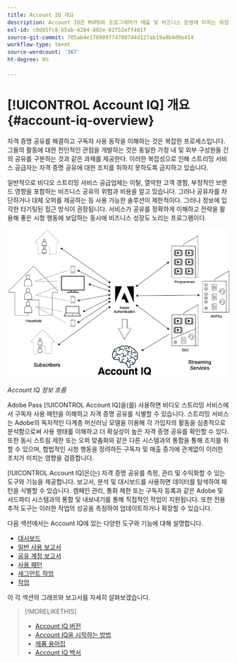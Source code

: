 ```yaml
---
title: Account IQ 개요
description: Account IQ은 MVPD와 프로그래머가 매출 및 비즈니스 운영에 미치는 위험을 이해하고 자격 증명 사기의 영향을 완화하기 위해 취할 가장 효과적인 조치를 결정할 수 있도록 지원합니다.
exl-id: c0d85fc8-b5ab-4284-802e-82f52eff401f
source-git-commit: 705ab4e176909774700744d127ab19a0b4d9e414
workflow-type: tm+mt
source-wordcount: '367'
ht-degree: 0%

---
```


# [!UICONTROL Account IQ] 개요 {#account-iq-overview}

자격 증명 공유를 해결하고 구독자 사용 동작을 이해하는 것은 복잡한 프로세스입니다. 그들의 활동에 대한 전인적인 관점을 개발하는 것은 동일한 가정 내 및 외부 구성원들 간의 공유를 구분하는 것과 같은 과제를 제공한다. 이러한 복잡성으로 인해 스트리밍 서비스 공급자는 자격 증명 공유에 대한 조치를 취하지 못하도록 금지하고 있습니다.

일반적으로 비디오 스트리밍 서비스 공급업체는 이탈, 열악한 고객 경험, 부정적인 브랜드 영향을 포함하는 비즈니스 공유의 위험과 비용을 알고 있습니다. 그러나 공유자를 차단하거나 대체 오퍼를 제공하는 등 사용 가능한 솔루션이 제한적이다. 그러나 정보에 입각한 타기팅된 접근 방식이 권장됩니다. 서비스가 공유를 정확하게 이해하고 전략을 활용해 좋은 시청 행동에 보답하는 동시에 비즈니스 성장도 노리는 프로그램이다. </span>

![Account IQ 흐름 다이어그램](assets/aiq-intro.png)

*Account IQ 정보 흐름*

Adobe Pass [!UICONTROL Account IQ]을(를) 사용하면 비디오 스트리밍 서비스에서 구독자 사용 패턴을 이해하고 자격 증명 공유를 식별할 수 있습니다. 스트리밍 서비스는 Adobe의 독자적인 다계층 머신러닝 모델을 이용해 각 가입자의 활동을 심층적으로 분석함으로써 사용 행태를 이해하고 더 확실성이 높은 자격 증명 공유를 확인할 수 있다. 또한 동시 스트림 제한 또는 오퍼 맞춤화와 같은 다른 시스템과의 통합을 통해 조치를 취할 수 있으며, 합법적인 시청 행동을 장려하든 구독자 및 매출 증가에 관계없이 이러한 조치가 미치는 영향을 검증합니다.

[!UICONTROL Account IQ]은(는) 자격 증명 공유를 측정, 관리 및 수익화할 수 있는 도구와 기능을 제공합니다. 보고서, 분석 및 대시보드를 사용하면 데이터를 탐색하여 패턴을 식별할 수 있습니다. 캠페인 관리, 통화 제한 또는 구독자 등록과 같은 Adobe 및 서드파티 시스템과의 통합 및 내보내기를 통해 직접적인 작업이 지원됩니다. 또한 전용 추적 도구는 이러한 작업의 성공을 측정하여 업데이트하거나 확장할 수 있습니다.

다음 섹션에서는 Account IQ에 있는 다양한 도구와 기능에 대해 설명합니다.

* [대시보드](/help/accountiq/introduction-dashboard.md)
* [일반 사용 보고서](/help/accountiq/general-usage-reports.md)
* [공유 계정 보고서](/help/accountiq/shared-acc-reports.md)
* [사용 패턴](/help/accountiq/usage-patterns.md)
* [세그먼트 작업](/help/accountiq/work-with-segments.md)
* [작업](/help/accountiq/operations.md)

이 각 섹션의 그래프와 보고서를 자세히 살펴보겠습니다.

>[!MORELIKETHIS]
>
>* [Account IQ 버전](/help/accountiq/versions-aiq.md)
>* [Account IQ을 시작하는 방법](/help/accountiq/get-started.md)
>* [제품 용어집](/help/accountiq/product-concepts.md)
>* [Account IQ 백서](https://www.adobe.com/content/dam/dx/us/en/products/primetime/resources/primetime-account-iq-whitepaper.pdf)


